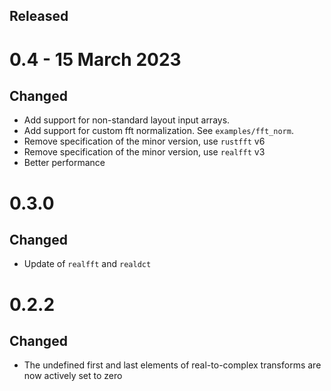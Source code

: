 Released
--------

0.4 - 15 March 2023
===================

Changed
-------
- Add support for non-standard layout input arrays.
- Add support for custom fft normalization. See `examples/fft_norm`.
- Remove specification of the minor version, use `rustfft` v6
- Remove specification of the minor version, use `realfft` v3
- Better performance

0.3.0
=====

Changed
-------
- Update of `realfft` and `realdct`

0.2.2
=====

Changed
-------
- The undefined first and last elements of real-to-complex transforms are now actively set to zero


